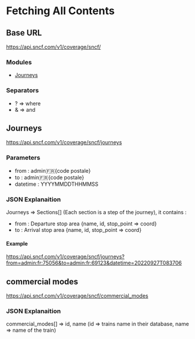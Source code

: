 # Fetching All Contents

## Base URL
https://api.sncf.com/v1/coverage/sncf/

### Modules
* [Journeys](#journeys)

### Separators
* ? => where
* & => and

## Journeys
https://api.sncf.com/v1/coverage/sncf/journeys

### Parameters
* from : admin:fr:{code postale}
* to : admin:fr:{code postale}
* datetime : YYYYMMDDTHHMMSS

### JSON Explanaition

Journeys => Sections[] (Each section is a step of the journey), it contains :
* from : Departure stop area {name, id, stop_point => coord}
* to : Arrival stop area {name, id, stop_point => coord}

#### Example
https://api.sncf.com/v1/coverage/sncf/journeys?from=admin:fr:75056&to=admin:fr:69123&datetime=20220927T083706

## commercial modes
https://api.sncf.com/v1/coverage/sncf/commercial_modes

### JSON Explanaition
commercial_modes[] => id, name (id => trains name in their database, name => name of the train)